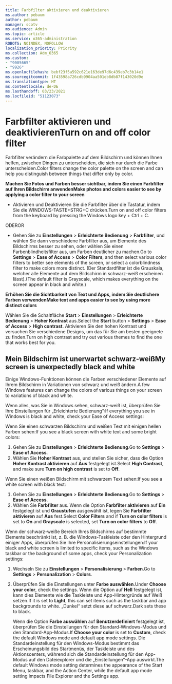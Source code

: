 ```yaml
---
title: Farbfilter aktivieren und deaktivieren
ms.author: pebaum
author: pebaum
manager: scotv
ms.audience: Admin
ms.topic: article
ms.service: o365-administration
ROBOTS: NOINDEX, NOFOLLOW
localization_priority: Priority
ms.collection: Adm_O365
ms.custom:
- "9005665"
- "9926"
ms.openlocfilehash: bebf23f5a592c621e163de97d6c439eb7c3b14e1
ms.sourcegitcommit: 1f43598a726cdb9904aa501eb8db87f143020d9e
ms.translationtype: HT
ms.contentlocale: de-DE
ms.lasthandoff: 03/23/2021
ms.locfileid: "51123073"
---
```

# <a name="turn-on-and-off-color-filter"></a><span data-ttu-id="056ac-102">Farbfilter aktivieren und deaktivieren</span><span class="sxs-lookup"><span data-stu-id="056ac-102">Turn on and off color filter</span></span>

<span data-ttu-id="056ac-103">Farbfilter verändern die Farbpalette auf dem Bildschirm und können Ihnen helfen, zwischen Dingen zu unterscheiden, die sich nur durch die Farbe unterscheiden.</span><span class="sxs-lookup"><span data-stu-id="056ac-103">Color filters change the color palette on the screen and can help you distinguish between things that differ only by color.</span></span>

<span data-ttu-id="056ac-104">**Machen Sie Fotos und Farben besser sichtbar, indem Sie einen Farbfilter auf Ihren Bildschirm anwenden**</span><span class="sxs-lookup"><span data-stu-id="056ac-104">**Make photos and colors easier to see by applying a color filter to your screen**</span></span>

- <span data-ttu-id="056ac-105">Aktivieren und Deaktivieren Sie die Farbfilter über die Tastatur, indem Sie die WINDOWS-TASTE+STRG+C drücken.</span><span class="sxs-lookup"><span data-stu-id="056ac-105">Turn on and off color filters from the keyboard by pressing the Windows logo key + Ctrl + C.</span></span> 

<span data-ttu-id="056ac-106">ODER</span><span class="sxs-lookup"><span data-stu-id="056ac-106">OR</span></span>

- <span data-ttu-id="056ac-107">Gehen Sie zu **Einstellungen** > **Erleichterte Bedienung** > **Farbfilter**, und wählen Sie dann verschiedene Farbfilter aus, um Elemente des Bildschirms besser zu sehen, oder wählen Sie einen Farbenblindheitsfilter aus, um Farben deutlicher zu machen.</span><span class="sxs-lookup"><span data-stu-id="056ac-107">Go to **Settings** > **Ease of Access** > **Color Filters**, and then select various color filters to better see elements of the screen, or select a colorblindness filter to make colors more distinct.</span></span>  <span data-ttu-id="056ac-108">(Der Standardfilter ist die Grauskala, welcher alle Elemente auf dem Bildschirm in schwarz-weiß erscheinen lässt).</span><span class="sxs-lookup"><span data-stu-id="056ac-108">(The default filter is Grayscale, which makes everything on the screen appear in black and white.)</span></span>

<span data-ttu-id="056ac-109">**Erhöhen Sie die Sichtbarkeit von Text und Apps, indem Sie deutlichere Farben verwenden**</span><span class="sxs-lookup"><span data-stu-id="056ac-109">**Make text and apps easier to see by using more distinct colors**</span></span>  

<span data-ttu-id="056ac-110">Wählen Sie die Schaltfläche **Start** > **Einstellungen** > **Erleichterte Bedienung** > **Hoher Kontrast** aus.</span><span class="sxs-lookup"><span data-stu-id="056ac-110">Select the **Start** button > **Settings** > **Ease of Access** > **High contrast**.</span></span> <span data-ttu-id="056ac-111">Aktivieren Sie den hohen Kontrast und versuchen Sie verschiedene Designs, um das für Sie am besten geeignete zu finden.</span><span class="sxs-lookup"><span data-stu-id="056ac-111">Turn on high contrast and try out various themes to find the one that works best for you.</span></span>

## <a name="my-screen-is-unexpectedly-black-and-white"></a><span data-ttu-id="056ac-112">Mein Bildschirm ist unerwartet schwarz-weiß</span><span class="sxs-lookup"><span data-stu-id="056ac-112">My screen is unexpectedly black and white</span></span>

<span data-ttu-id="056ac-113">Einige Windows-Funktionen können die Farben verschiedener Elemente auf Ihrem Bildschirm in Variationen von schwarz und weiß ändern.</span><span class="sxs-lookup"><span data-stu-id="056ac-113">A few Windows features can change the colors of various things on your screen to variations of black and white.</span></span>

<span data-ttu-id="056ac-114">Wenn alles, was Sie in Windows sehen, schwarz-weiß ist, überprüfen Sie Ihre Einstellungen für „Erleichterte Bedienung“:</span><span class="sxs-lookup"><span data-stu-id="056ac-114">If everything you see in Windows is black and white, check your Ease of Access settings:</span></span>

<span data-ttu-id="056ac-115">Wenn Sie einen schwarzen Bildschirm und weißen Text mit einigen hellen Farben sehen:</span><span class="sxs-lookup"><span data-stu-id="056ac-115">If you see a black screen with white text and some bright colors:</span></span>  

1. <span data-ttu-id="056ac-116">Gehen Sie zu **Einstellungen** > **Erleichterte Bedienung**.</span><span class="sxs-lookup"><span data-stu-id="056ac-116">Go to **Settings** > **Ease of Access**.</span></span>  
1. <span data-ttu-id="056ac-117">Wählen Sie **Hoher Kontrast** aus, und stellen Sie sicher, dass die Option **Hoher Kontrast aktivieren** auf **Aus** festgelegt ist.</span><span class="sxs-lookup"><span data-stu-id="056ac-117">Select **High Contrast**, and make sure **Turn on high contrast** is set to **Off**.</span></span>

<span data-ttu-id="056ac-118">Wenn Sie einen weißen Bildschirm mit schwarzem Text sehen:</span><span class="sxs-lookup"><span data-stu-id="056ac-118">If you see a white screen with black text:</span></span>  

1. <span data-ttu-id="056ac-119">Gehen Sie zu **Einstellungen** > **Erleichterte Bedienung**.</span><span class="sxs-lookup"><span data-stu-id="056ac-119">Go to **Settings** > **Ease of Access**.</span></span>  
1. <span data-ttu-id="056ac-120">Wählen Sie **Farbfilter** aus. Wenn die Option **Farbfilter aktivieren** auf **Ein** festgelegt ist und **Graustufen** ausgewählt ist, legen Sie **Farbfilter aktivieren** auf **Aus** fest.</span><span class="sxs-lookup"><span data-stu-id="056ac-120">Select **Color Filters** and if **Turn on color filters** is set to **On** and **Grayscale** is selected, set **Turn on color filters** to **Off**.</span></span>

<span data-ttu-id="056ac-121">Wenn der schwarz-weiße Bereich Ihres Bildschirms auf bestimmte Elemente beschränkt ist, z. B. die Windows-Taskleiste oder den Hintergrund einiger Apps, überprüfen Sie Ihre Personalisierungseinstellungen:</span><span class="sxs-lookup"><span data-stu-id="056ac-121">If your black and white screen is limited to specific items, such as the Windows taskbar or the background of some apps, check your Personalization settings:</span></span>

1. <span data-ttu-id="056ac-122">Wechseln Sie zu **Einstellungen** > **Personalisierung** > **Farben**.</span><span class="sxs-lookup"><span data-stu-id="056ac-122">Go to **Settings** > **Personalization** > **Colors**.</span></span>

1. <span data-ttu-id="056ac-123">Überprüfen Sie die Einstellungen unter **Farbe auswählen**.</span><span class="sxs-lookup"><span data-stu-id="056ac-123">Under **Choose your color**, check the settings.</span></span> <span data-ttu-id="056ac-124">Wenn die Option auf **Hell** festgelegt ist, kann dies Elemente wie die Taskleiste und App-Hintergründe auf Weiß setzen.</span><span class="sxs-lookup"><span data-stu-id="056ac-124">If it is set to **Light**, this can set items such as the taskbar and app backgrounds to white.</span></span> <span data-ttu-id="056ac-125">„Dunkel“ setzt diese auf schwarz.</span><span class="sxs-lookup"><span data-stu-id="056ac-125">Dark sets these to black.</span></span>  

    <span data-ttu-id="056ac-126">Wenn die Option **Farbe auswählen** auf **Benutzerdefiniert** festgelegt ist, überprüfen Sie die Einstellungen für den Standard-Windows-Modus und den Standard-App-Modus.</span><span class="sxs-lookup"><span data-stu-id="056ac-126">If **Choose your color** is set to **Custom**, check the default Windows mode and default app mode settings.</span></span> <span data-ttu-id="056ac-127">Die Standardeinstellung für den Windows-Modus bestimmt das Erscheinungsbild des Startmenüs, der Taskleiste und des Aktionscenters, während sich die Standardeinstellung für den App-Modus auf den Dateiexplorer und die „Einstellungen“-App auswirkt.</span><span class="sxs-lookup"><span data-stu-id="056ac-127">The default Windows mode setting determines the appearance of the Start Menu, taskbar, and the Action Center, while the default app mode setting impacts File Explorer and the Settings app.</span></span>

